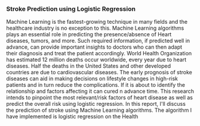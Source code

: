 ### Stroke Prediction using Logistic Regression
Machine Learning is the fastest-growing technique in many fields and the healthcare industry is no exception to this. Machine Learning algorithms plays an essential role in predicting the presence/absence of Heart diseases, tumors, and more. Such required information, if predicted well in advance, can provide important insights to doctors who can then adapt their diagnosis and treat the patient accordingly. World Health Organization has estimated 12 million deaths occur worldwide, every year due to heart diseases. Half the deaths in the United States and other developed countries are due to cardiovascular diseases. The early prognosis of stroke diseases can aid in making decisions on lifestyle changes in high-risk patients and in turn reduce the complications. If it is about to identify the relationship and factors affecting it can cured n advance time. This research intends to pinpoint the most relevant/risk factors of heart disease as well as predict the overall risk using logistic regression. In this report, I'll discuss the prediction of stroke using Machine Learning algorithms. The algorithm I have implemented is logistic regression on the Health
